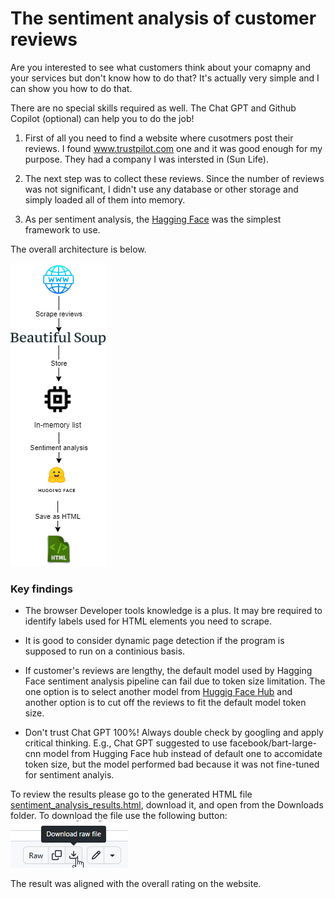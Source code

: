 # The sentiment analysis of customer reviews

Are you interested to see what customers think about your comapny and your services but don't know how to do that? It's actually very simple and I can show you how to do that.

There are no special skills required as well. The Chat GPT and Github Copilot (optional) can help you to do the job!

1. First of all you need to find a website where cusotmers post their reviews. I found www.trustpilot.com one and it was good enough for my purpose. They had a company I was intersted in (Sun Life).

2. The next step was to collect these reviews. Since the number of reviews was not significant, I didn't use any database or other storage and simply loaded all of them into memory.

3. As per sentiment analysis, the [Hagging Face](https://huggingface.co/) was the simplest framework to use.

The overall architecture is below.

![Architecture diagram](/images/sentiment.png)

### Key findings

+ The browser Developer tools knowledge is a plus. It may bre required to identify labels used for HTML elements you need to scrape.

+ It is good to consider dynamic page detection if the program is supposed to run on a continious basis.

+ If customer's reviews are lengthy, the default model used by Hagging Face sentiment analysis pipeline can fail due to token size limitation. The one option is to select another model from [Huggig Face Hub](https://huggingface.co/docs/hub/models-the-hub) and another option is to cut off the reviews to fit the default model token size.

+ Don't trust Chat GPT 100%! Always double check by googling and apply critical thinking. E.g., Chat GPT suggested to use facebook/bart-large-cnn model from Hugging Face hub instead of default one to accomidate token size, but the model performed bad because it was not fine-tuned for sentiment analyis.

To review the results please go to the generated HTML file  [sentiment_analysis_results.html](./sentiment_analysis_results.html), download it, and open from the Downloads folder.
To download the file use the following button:
![Architecture diagram](/images/download.png)

The result was aligned with the overall rating on the website.
